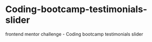 # Coding-bootcamp-testimonials-slider
frontend mentor challenge - Coding bootcamp testimonials slider
